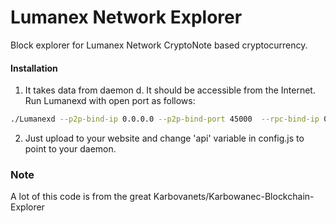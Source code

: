 # Lumanex Network Explorer
Block explorer for Lumanex Network CryptoNote based cryptocurrency.

#### Installation

1) It takes data from daemon d. It should be accessible from the Internet. Run Lumanexd with open port as follows:
```bash
./Lumanexd --p2p-bind-ip 0.0.0.0 --p2p-bind-port 45000  --rpc-bind-ip 0.0.0.0 --rpc-bind-port 45001 --enable-blockexplorer --enable-cors="*"
```
2) Just upload to your website and change 'api' variable in config.js to point to your daemon.

### Note
A lot of this code is from the great Karbovanets/Karbowanec-Blockchain-Explorer
